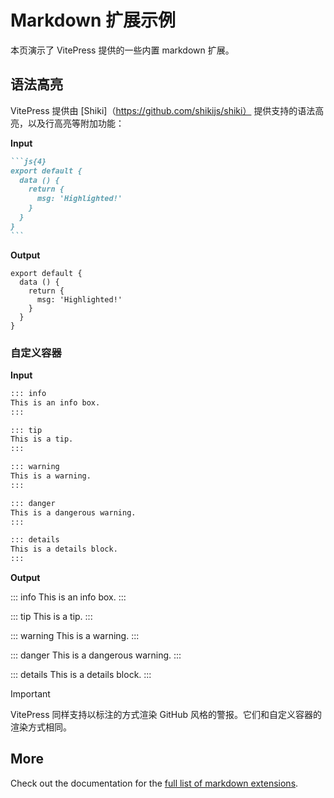 # Markdown 扩展示例

本页演示了 VitePress 提供的一些内置 markdown 扩展。

## 语法高亮

VitePress 提供由 [Shiki]（https://github.com/shikijs/shiki） 提供支持的语法高亮，以及行高亮等附加功能：

**Input**

````md
```js{4}
export default {
  data () {
    return {
      msg: 'Highlighted!'
    }
  }
}
```
````

**Output**

```js{4}
export default {
  data () {
    return {
      msg: 'Highlighted!'
    }
  }
}
```

### 自定义容器

**Input**

```md
::: info
This is an info box.
:::

::: tip
This is a tip.
:::

::: warning
This is a warning.
:::

::: danger
This is a dangerous warning.
:::

::: details
This is a details block.
:::
```

**Output**

::: info
This is an info box.
:::

::: tip
This is a tip.
:::

::: warning
This is a warning.
:::

::: danger
This is a dangerous warning.
:::

::: details
This is a details block.
:::

> [!IMPORTANT]
> VitePress 同样支持以标注的方式渲染 GitHub 风格的警报。它们和自定义容器的渲染方式相同。

## More

Check out the documentation for the [full list of markdown extensions](https://vitepress.dev/guide/markdown).
